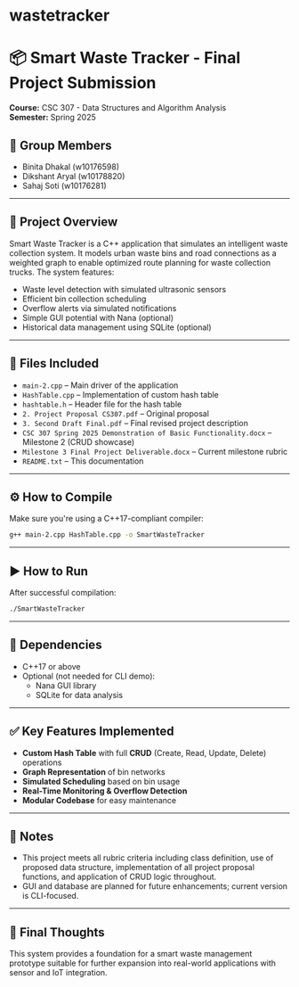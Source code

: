 # wastetracker

# 📦 Smart Waste Tracker - Final Project Submission
**Course:** CSC 307 - Data Structures and Algorithm Analysis  
**Semester:** Spring 2025

## 👥 Group Members
- Binita Dhakal (w10176598)
- Dikshant Aryal (w10178820)
- Sahaj Soti (w10176281)

---

## 📘 Project Overview
Smart Waste Tracker is a C++ application that simulates an intelligent waste collection system. It models urban waste bins and road connections as a weighted graph to enable optimized route planning for waste collection trucks. The system features:
- Waste level detection with simulated ultrasonic sensors
- Efficient bin collection scheduling
- Overflow alerts via simulated notifications
- Simple GUI potential with Nana (optional)
- Historical data management using SQLite (optional)

---

## 📁 Files Included
- `main-2.cpp` – Main driver of the application
- `HashTable.cpp` – Implementation of custom hash table
- `hashtable.h` – Header file for the hash table
- `2. Project Proposal CS307.pdf` – Original proposal
- `3. Second Draft Final.pdf` – Final revised project description
- `CSC 307 Spring 2025 Demonstration of Basic Functionality.docx` – Milestone 2 (CRUD showcase)
- `Milestone 3 Final Project Deliverable.docx` – Current milestone rubric
- `README.txt` – This documentation

---

## ⚙️ How to Compile
Make sure you're using a C++17-compliant compiler:
```bash
g++ main-2.cpp HashTable.cpp -o SmartWasteTracker
```

---

## ▶️ How to Run
After successful compilation:
```bash
./SmartWasteTracker
```

---

## 🧰 Dependencies
- C++17 or above
- Optional (not needed for CLI demo):
  - Nana GUI library
  - SQLite for data analysis

---

## ✅ Key Features Implemented
- **Custom Hash Table** with full **CRUD** (Create, Read, Update, Delete) operations
- **Graph Representation** of bin networks
- **Simulated Scheduling** based on bin usage
- **Real-Time Monitoring & Overflow Detection**
- **Modular Codebase** for easy maintenance

---

## 📝 Notes
- This project meets all rubric criteria including class definition, use of proposed data structure, implementation of all project proposal functions, and application of CRUD logic throughout.
- GUI and database are planned for future enhancements; current version is CLI-focused.

---

## 📌 Final Thoughts
This system provides a foundation for a smart waste management prototype suitable for further expansion into real-world applications with sensor and IoT integration.
